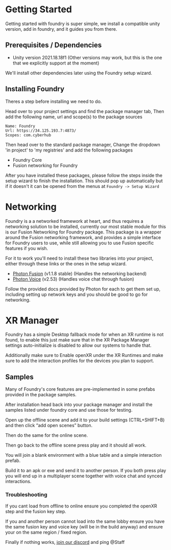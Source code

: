 # Getting Started
Getting started with foundry is super simple, we install a compatible unity version, add in foundry, and it guides you from there.

## Prerequisites / Dependencies
- Unity version 2021.18.18f1 (Other versions may work, but this is the one that we explicitly support at the moment)

We'll install other dependencies later using the Foundry setup wizard.

## Installing Foundry
Theres a step before installing we need to do.

Head over to your project settings and find the package manager tab, Then add the following name, url and scope(s)  to the package sources

```
Name: Foundry
Url: https://34.125.193.7:4873/
Scopes: com.cyberhub
```

Then head over to the standard package manager, Change the dropdown 'in project' to 'my registries' and add the following packages

* Foundry Core
* Fusion networking for Foundry

After you have installed these packages, please follow the steps inside the setup wizard to finish the installation. This should pop up automatically but if it doesn't it can be opened from the menus at `Foundry -> Setup Wizard`

# Networking
Foundry is a a networked framework at heart, and thus requires a networking solution to be installed, currently our most stable 
module for this is our Fusion Networking for Foundry package. This package is a wrapper around the Fusion networking framework, 
and provides a simple interface for Foundry users to use, while still allowing you to use Fusion specific features if you wish.

For it to work you'll need to install these two libraries into your project, either through these links or the ones in the setup wizard.
- [Photon Fusion](https://dashboard.photonengine.com/download/fusion/photon-fusion-1.1.8-f-725.unitypackage) (v1.1.8 stable) (Handles the networking backend)
- [Photon Voice](https://assetstore.unity.com/packages/tools/audio/photon-voice-2-130518) (v2.53) (Handles voice chat through fusion)

Follow the provided docs provided by Photon for each to get them set up, including setting up network keys and you should be good to go for networking.


# XR Manager
Foundry has a simple Desktop fallback mode for when an XR runtime is not found, to enable this just make sure that in the XR Package Manager settings auto-initialize is disabled to allow our systems to handle that.

Additionally make sure to Enable openXR under the XR Runtimes and make sure to add the interaction profiles for the devices you plan to support.

## Samples
Many of Foundry's core features are pre-implemented in some prefabs provided in the package samples.

After installation head back into your package manager and install the samples listed under foundry core and use those for testing.

Open up the offline scene and add it to your build settings (CTRL+SHIFT+B) and then click “add open scenes” button.

Then do the same for the online scene.

Then go back to the offline scene press play and it should all work.

You will join a blank environment with a blue table and a simple interaction prefab.

Build it to an apk or exe and send it to another person. If you both press play you will end up in a multiplayer scene together with voice chat and synced interactions.


### Troubleshooting

If you cant load from offline to online ensure you completed the openXR step and the fusion key step.

If you and another person cannot load into the same lobby ensure you have the same fusion key and voice key (will be in the build anyway) and ensure your on the same region / fixed region.

Finally if nothing works, [join our discord](https://discord.gg/tnMu5HRU4m) and ping @Staff 